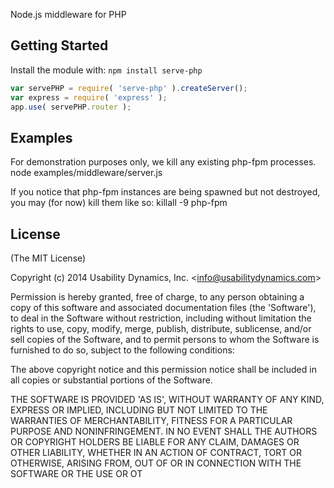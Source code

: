 Node.js middleware for PHP

## Getting Started
Install the module with: `npm install serve-php`

```javascript
var servePHP = require( 'serve-php' ).createServer();
var express = require( 'express' );
app.use( servePHP.router );
```
## Examples

For demonstration purposes only, we kill any existing php-fpm processes.
    node examples/middleware/server.js
    
If you notice that php-fpm instances are being spawned but not destroyed, you may (for now) kill them like so:
    killall -9 php-fpm
    
## License

(The MIT License)

Copyright (c) 2014 Usability Dynamics, Inc. &lt;info@usabilitydynamics.com&gt;

Permission is hereby granted, free of charge, to any person obtaining
a copy of this software and associated documentation files (the
'Software'), to deal in the Software without restriction, including
without limitation the rights to use, copy, modify, merge, publish,
distribute, sublicense, and/or sell copies of the Software, and to
permit persons to whom the Software is furnished to do so, subject to
the following conditions:

The above copyright notice and this permission notice shall be
included in all copies or substantial portions of the Software.

THE SOFTWARE IS PROVIDED 'AS IS', WITHOUT WARRANTY OF ANY KIND,
EXPRESS OR IMPLIED, INCLUDING BUT NOT LIMITED TO THE WARRANTIES OF
MERCHANTABILITY, FITNESS FOR A PARTICULAR PURPOSE AND NONINFRINGEMENT.
IN NO EVENT SHALL THE AUTHORS OR COPYRIGHT HOLDERS BE LIABLE FOR ANY
CLAIM, DAMAGES OR OTHER LIABILITY, WHETHER IN AN ACTION OF CONTRACT,
TORT OR OTHERWISE, ARISING FROM, OUT OF OR IN CONNECTION WITH THE
SOFTWARE OR THE USE OR OT